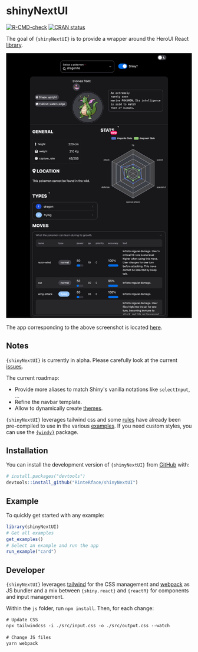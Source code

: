
# shinyNextUI

<!-- badges: start -->
  [![R-CMD-check](https://github.com/RinteRface/shinyNextUI/actions/workflows/R-CMD-check.yaml/badge.svg)](https://github.com/RinteRface/shinyNextUI/actions/workflows/R-CMD-check.yaml)
[![CRAN status](https://www.r-pkg.org/badges/version/shinyNextUI)](https://CRAN.R-project.org/package=shinyNextUI)
<!-- badges: end -->

The goal of `{shinyNextUI}` is to provide a wrapper around the
HeroUI React [library](https://www.heroui.com/).

![](./man/figures/pkmn.png)

The app corresponding to the above screenshot is located [here](https://github.com/RinteRface/shinyNextUI/tree/main/inst/showcase).

## Notes

`{shinyNextUI}` is currently in alpha. Please carefully look at the current [issues](https://github.com/RinteRface/shinyNextUI/issues).

The current roadmap:

- Provide more aliases to match Shiny's vanilla notations like `selectInput`, ...
- Refine the navbar template.
- Allow to dynamically create [themes](https://heroui.com/docs/customization/theme).

`{shinyNextUI}` leverages tailwind css and some [rules](https://github.com/RinteRface/shinyNextUI/blob/main/js/src/output.css) have already been pre-compiled to use in the various [examples](https://github.com/RinteRface/shinyNextUI/tree/main/inst/examples). If you need custom styles, you can use the [`{windy}`](https://github.com/devOpifex/windy) package.

## Installation

You can install the development version of `{shinyNextUI}` from [GitHub](https://github.com/) with:

``` r
# install.packages("devtools")
devtools::install_github("RinteRface/shinyNextUI")
```

## Example

To quickly get started with any example:

``` r
library(shinyNextUI)
# Get all examples
get_examples()
# Select an example and run the app
run_example("card")
```

## Developer

`{shinyNextUI}` leverages [tailwind](https://tailwindcss.com/) for the CSS management and [webpack](https://webpack.js.org/) as JS bundler and a mix between `{shiny.react}` and `{reactR}` for components and input management.

Within the `js` folder, run `npm install`. Then, for each change:

```shell
# Update CSS
npx tailwindcss -i ./src/input.css -o ./src/output.css --watch

# Change JS files
yarn webpack
```

